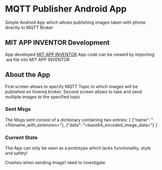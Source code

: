 # MQTT Publisher Android App
Simple Android App which allows publishing images taken with phone directly to MQTT Broker

## MIT APP INVENTOR Development
App developed [MIT APP INVENTOR](https://appinventor.mit.edu/)
App code can be viewed by importing .aia file into MIT APP INVENTOR

## About the App
First screen allows to specify MQTT Topic to which images will be published on hivemq broker.
Second screen allows to take and send multiple images to the specified topic

### Sent Msgs
The Msgs sent consist of a dictionary containing two entries:
{
    {"name": "<filename_with_extension>"},
    {"data": "<base64_encoded_image_data>"}
}

### Current State
The App can only be seen as a prototype which lacks functionality, style and safety!

Crashes when sending image! need to investigate 